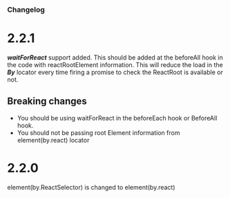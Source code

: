 ### Changelog

# 2.2.1

**_waitForReact_** support added. This should be added at the beforeAll hook in the code with reactRootElement information. This will reduce the load in the **_By_** locator every time firing a promise to check the ReactRoot is available or not.

## Breaking changes

- You should be using waitForReact in the beforeEach hook or BeforeAll hook.
- You should not be passing root Element information from element(by.react) locator

# 2.2.0

element(by.ReactSelector) is changed to element(by.react)
